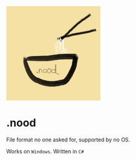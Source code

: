 <div>
  <img src="./NoodEditor/Resources/logo.png" alt="logo" width=250 height=250 />
  <h1>.nood</h1>
</div>

File format no one asked for, supported by no OS.

Works on `Windows`.
Written in `C#`
